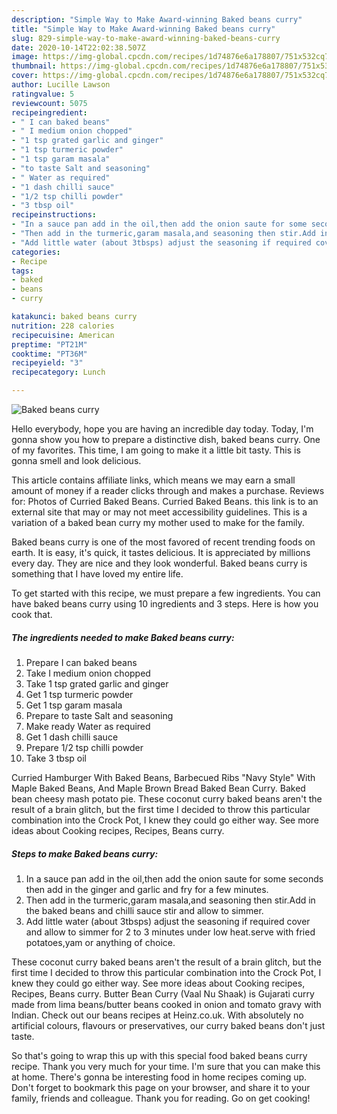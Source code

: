 ```yaml
---
description: "Simple Way to Make Award-winning Baked beans curry"
title: "Simple Way to Make Award-winning Baked beans curry"
slug: 829-simple-way-to-make-award-winning-baked-beans-curry
date: 2020-10-14T22:02:38.507Z
image: https://img-global.cpcdn.com/recipes/1d74876e6a178807/751x532cq70/baked-beans-curry-recipe-main-photo.jpg
thumbnail: https://img-global.cpcdn.com/recipes/1d74876e6a178807/751x532cq70/baked-beans-curry-recipe-main-photo.jpg
cover: https://img-global.cpcdn.com/recipes/1d74876e6a178807/751x532cq70/baked-beans-curry-recipe-main-photo.jpg
author: Lucille Lawson
ratingvalue: 5
reviewcount: 5075
recipeingredient:
- " I can baked beans"
- " I medium onion chopped"
- "1 tsp grated garlic and ginger"
- "1 tsp turmeric powder"
- "1 tsp garam masala"
- "to taste Salt and seasoning"
- " Water as required"
- "1 dash chilli sauce"
- "1/2 tsp chilli powder"
- "3 tbsp oil"
recipeinstructions:
- "In a sauce pan add in the oil,then add the onion saute for some seconds then add in the ginger and garlic and fry for a few minutes."
- "Then add in the turmeric,garam masala,and seasoning then stir.Add in the baked beans and chilli sauce stir and allow to simmer."
- "Add little water (about 3tbsps) adjust the seasoning if required cover and allow to simmer for 2 to 3 minutes under low heat.serve with fried potatoes,yam or anything of choice."
categories:
- Recipe
tags:
- baked
- beans
- curry

katakunci: baked beans curry 
nutrition: 228 calories
recipecuisine: American
preptime: "PT21M"
cooktime: "PT36M"
recipeyield: "3"
recipecategory: Lunch

---
```



![Baked beans curry](https://img-global.cpcdn.com/recipes/1d74876e6a178807/751x532cq70/baked-beans-curry-recipe-main-photo.jpg)

Hello everybody, hope you are having an incredible day today. Today, I'm gonna show you how to prepare a distinctive dish, baked beans curry. One of my favorites. This time, I am going to make it a little bit tasty. This is gonna smell and look delicious.

This article contains affiliate links, which means we may earn a small amount of money if a reader clicks through and makes a purchase. Reviews for: Photos of Curried Baked Beans. Curried Baked Beans. this link is to an external site that may or may not meet accessibility guidelines. This is a variation of a baked bean curry my mother used to make for the family.

Baked beans curry is one of the most favored of recent trending foods on earth. It is easy, it's quick, it tastes delicious. It is appreciated by millions every day. They are nice and they look wonderful. Baked beans curry is something that I have loved my entire life.


To get started with this recipe, we must prepare a few ingredients. You can have baked beans curry using 10 ingredients and 3 steps. Here is how you cook that.

<!--inarticleads1-->

##### The ingredients needed to make Baked beans curry:

1. Prepare  I can baked beans
1. Take  I medium onion chopped
1. Take 1 tsp grated garlic and ginger
1. Get 1 tsp turmeric powder
1. Get 1 tsp garam masala
1. Prepare to taste Salt and seasoning
1. Make ready  Water as required
1. Get 1 dash chilli sauce
1. Prepare 1/2 tsp chilli powder
1. Take 3 tbsp oil


Curried Hamburger With Baked Beans, Barbecued Ribs &#34;Navy Style&#34; With Maple Baked Beans, And Maple Brown Bread Baked Bean Curry. Baked bean cheesy mash potato pie. These coconut curry baked beans aren&#39;t the result of a brain glitch, but the first time I decided to throw this particular combination into the Crock Pot, I knew they could go either way. See more ideas about Cooking recipes, Recipes, Beans curry. 

<!--inarticleads2-->

##### Steps to make Baked beans curry:

1. In a sauce pan add in the oil,then add the onion saute for some seconds then add in the ginger and garlic and fry for a few minutes.
1. Then add in the turmeric,garam masala,and seasoning then stir.Add in the baked beans and chilli sauce stir and allow to simmer.
1. Add little water (about 3tbsps) adjust the seasoning if required cover and allow to simmer for 2 to 3 minutes under low heat.serve with fried potatoes,yam or anything of choice.


These coconut curry baked beans aren&#39;t the result of a brain glitch, but the first time I decided to throw this particular combination into the Crock Pot, I knew they could go either way. See more ideas about Cooking recipes, Recipes, Beans curry. Butter Bean Curry (Vaal Nu Shaak) is Gujarati curry made from lima beans/butter beans cooked in onion and tomato gravy with Indian. Check out our beans recipes at Heinz.co.uk. With absolutely no artificial colours, flavours or preservatives, our curry baked beans don&#39;t just taste. 

So that's going to wrap this up with this special food baked beans curry recipe. Thank you very much for your time. I'm sure that you can make this at home. There's gonna be interesting food in home recipes coming up. Don't forget to bookmark this page on your browser, and share it to your family, friends and colleague. Thank you for reading. Go on get cooking!
